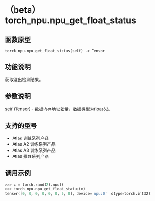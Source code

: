 # （beta）torch_npu.npu_get_float_status

## 函数原型

```
torch_npu.npu_get_float_status(self) -> Tensor
```

## 功能说明

获取溢出检测结果。

## 参数说明

self (Tensor) - 数据内存地址张量，数据类型为float32。

## 支持的型号

- <term>Atlas 训练系列产品</term>
- <term>Atlas A2 训练系列产品</term>
- <term>Atlas A3 训练系列产品</term>
- <term>Atlas 推理系列产品</term>

## 调用示例

```python
>>> x = torch.rand(2).npu()
>>> torch_npu.npu_get_float_status(x)
tensor([0, 0, 0, 0, 0, 0, 0, 0], device='npu:0', dtype=torch.int32)
```

